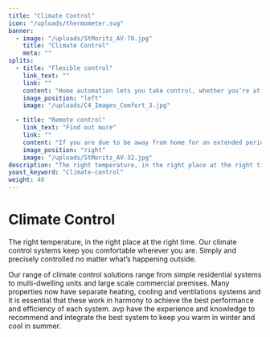 ```yaml
---
title: "Climate Control"
icon: "/uploads/thermometer.svg"
banner: 
  - image: "/uploads/StMoritz_AV-70.jpg"
    title: "Climate Control"
    meta: ""
splits: 
  - title: "Flexible control"
    link_text: ""
    link: ""
    content: "Home automation lets you take control, whether you’re at home or away. Every thermostat in your house can be controlled from your mobile phone or tablet, allowing you adjust the temperature and schedule in response to programmed events – for example if your blinds or curtains automatically close, or if the home entertainment system is activated.<br /><br />Use your voice or mobile app to adjust the climate in multiple zones.  These energy efficient devices allow you to easily select which areas of the home should be heated, and when."
    image_position: "left"
    image: "/uploads/C4_Images_Comfort_3.jpg"

  - title: "Remote control"
    link_text: "Find out more"
    link: ""
    content: "If you are due to be away from home for an extended period, activate the ‘holiday’ schedule and the climate control will go into sleep mode, waking itself up on a timer so that the house is at the right temperature for when you return home. The system will continue to regulate your home whilst you’re away, protecting it from freezing temperatures in the winter."
    image_position: "right"
    image: "/uploads/StMoritz_AV-32.jpg"
description: "The right temperature, in the right place at the right time."
yoast_keyword: "Climate-control"
weight: 40
---
```


# Climate Control

The right temperature, in the right place at the right time.  Our climate control systems keep you comfortable wherever you are. Simply and precisely controlled no matter what’s happening outside.

Our range of climate control solutions range from simple residential systems to multi-dwelling units and large scale commercial premises. Many properties now have separate heating, cooling and ventilations systems and it is essential that these work in harmony to achieve the best performance and efficiency of each system. avp have the experience and knowledge to recommend and integrate the best system to keep you warm in winter and cool in summer.
